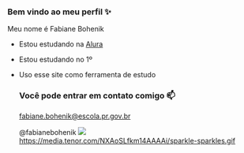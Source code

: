 ### Bem vindo ao meu perfil ✨

Meu nome é Fabiane Bohenik

- Estou estudando na [Alura](https://www.alura.com.br)
- Estou estudando no 1º
- Uso esse site como ferramenta de estudo

  ### Você pode entrar em contato comigo 📫

  fabiane.bohenik@escola.pr.gov.br

  @fabianebohenik
  ![]( https://media.tenor.com/NXAoSLfkm14AAAAi/sparkle-sparkles.gif)
  https://media.tenor.com/NXAoSLfkm14AAAAi/sparkle-sparkles.gif
